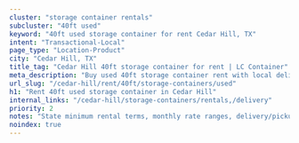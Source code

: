 ```yaml
---
cluster: "storage container rentals"
subcluster: "40ft used"
keyword: "40ft used storage container for rent Cedar Hill, TX"
intent: "Transactional-Local"
page_type: "Location-Product"
city: "Cedar Hill, TX"
title_tag: "Cedar Hill 40ft storage container for rent | LC Container"
meta_description: "Buy used 40ft storage container rent with local delivery in Cedar Hill, TX. LC Container — local Since 2003. Request a fast quote today."
url_slug: "/cedar-hill/rent/40ft/storage-containers/used"
h1: "Rent 40ft used storage container in Cedar Hill"
internal_links: "/cedar-hill/storage-containers/rentals,/delivery"
priority: 2
notes: "State minimum rental terms, monthly rate ranges, delivery/pickup fees, service area."
noindex: true
---
```


<!-- TODO: Add unique city/inventory copy, images, and internal links here. -->
